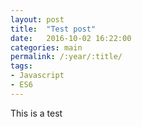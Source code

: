 ```yaml
---
layout: post
title:  "Test post"
date:   2016-10-02 16:22:00
categories: main
permalink: /:year/:title/
tags:
- Javascript
- ES6
---
```


This is a test